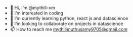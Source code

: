 - 👋 Hi, I’m @mythili-vm
- 👀 I’m interested in coding
- 🌱 I’m currently learning python, react js and datascience
- 💞️ I’m looking to collaborate on projects in datascience
- 📫 How to reach me mythilimuthusamy9705@gmail.com

<!---
mythili-vm/mythili-vm is a ✨ special ✨ repository because its `README.md` (this file) appears on your GitHub profile.
You can click the Preview link to take a look at your changes.
--->
